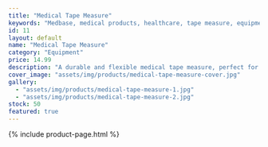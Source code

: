 ```yaml
---
title: "Medical Tape Measure"
keywords: "Medbase, medical products, healthcare, tape measure, equipment, measurement"
id: 11
layout: default
name: "Medical Tape Measure"
category: "Equipment"
price: 14.99
description: "A durable and flexible medical tape measure, perfect for measuring body circumference and wound size. Made with high-quality materials for accurate measurements."
cover_image: "assets/img/products/medical-tape-measure-cover.jpg"
gallery:
  - "assets/img/products/medical-tape-measure-1.jpg"
  - "assets/img/products/medical-tape-measure-2.jpg"
stock: 50
featured: true
---
```

{% include product-page.html %}